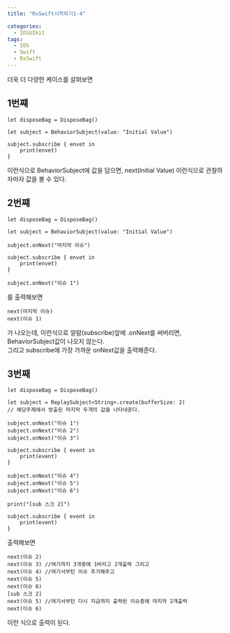```yaml
---
title: "RxSwift시작하기1-4"

categories:
  - IOSUIkit
tags:
  - IOS
  - Swift
  - RxSwift
---
```


더욱 더 다양한 케이스를 살펴보면  
## 1번쨰
~~~
let disposeBag = DisposeBag()

let subject = BehaviorSubject(value: "Initial Value")

subject.subscribe { envet in
    print(envet)
}
~~~

이런식으로 BehaviorSubject에 값을 담으면,
next(Initial Value)
이런식으로 관찰하자마자 값을 볼 수 있다.

## 2번쨰 
~~~
let disposeBag = DisposeBag()

let subject = BehaviorSubject(value: "Initial Value")

subject.onNext("마지막 이슈")

subject.subscribe { envet in
    print(envet)
}

subject.onNext("이슈 1")
~~~
를 출력해보면
~~~
next(마지막 이슈)
next(이슈 1)
~~~
가 나오는데, 
이런식으로 알람(subscribe)앞에 .onNext를 써버리면,
BehaviorSubject값이 나오지 않는다.  
그리고 subscribe에 가장 가까운 onNext값을 출력해준다.

## 3번째

~~~
let disposeBag = DisposeBag()

let subject = ReplaySubject<String>.create(bufferSize: 2)
// 해당주제에서 방출된 마지막 두개의 값을 나타내준다.

subject.onNext("이슈 1")
subject.onNext("이슈 2")
subject.onNext("이슈 3")

subject.subscribe { event in
    print(event)
}

subject.onNext("이슈 4")
subject.onNext("이슈 5")
subject.onNext("이슈 6")

print("[sub 스크 2]")

subject.subscribe { event in
    print(event)
}
~~~
출력해보면

~~~
next(이슈 2)
next(이슈 3) //여기까지 3개중에 1버리고 2개출력 그리고 
next(이슈 4) //여기서부턴 이슈 추가해주고
next(이슈 5)
next(이슈 6)
[sub 스크 2]
next(이슈 5) //여기서부턴 다시 지금까지 출력된 이슈중에 마지막 2개출력
next(이슈 6)
~~~
이런 식으로 출력이 된다.  

